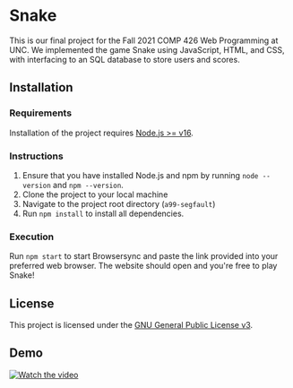 # Snake

This is our final project for the Fall 2021 COMP 426 Web Programming at UNC. We implemented the game Snake using JavaScript, HTML, and CSS, with interfacing to an SQL database to store users and scores. 

## Installation

### Requirements

Installation of the project requires [Node.js >= v16](https://nodejs.org/en/download/).

### Instructions

1. Ensure that you have installed Node.js and npm by running `node --version` and `npm --version`.
2. Clone the project to your local machine
3. Navigate to the project root directory (`a99-segfault`)
4. Run `npm install` to install all dependencies.

### Execution

Run `npm start` to start Browsersync and paste the link provided into your preferred web browser. The website should open and you're free to play Snake!

## License

This project is licensed under the [GNU General Public License v3](https://www.gnu.org/licenses/gpl-3.0.en.html).

## Demo

[![Watch the video](https://i.imgur.com/IISJHpp.png)](https://www.youtube.com/watch?v=IgNQPmjUzDg)


